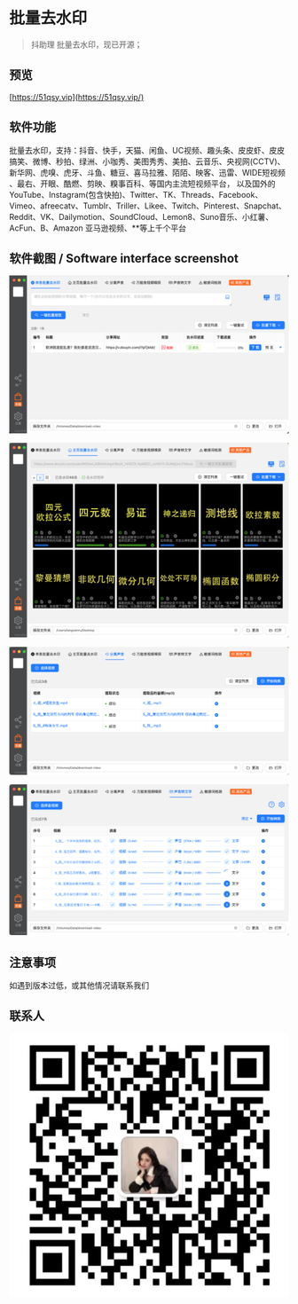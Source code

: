 # 批量去水印
> 抖助理 批量去水印，现已开源；

## 预览
[https://51qsy.vip](https://51qsy.vip/)

## 软件功能
批量去水印，支持：抖音、快手，天猫、闲鱼、UC视频、趣头条、皮皮虾、皮皮搞笑、微博、秒拍、绿洲、小咖秀、美图秀秀、美拍、云音乐、央视网(CCTV)、新华网、虎嗅、虎牙、斗鱼、糖豆、喜马拉雅、陌陌、映客、迅雷、WIDE短视频 、最右、开眼、酷燃、剪映、糗事百科、等国内主流短视频平台， 以及国外的 YouTube、Instagram(包含快拍)、Twitter、TK、Threads、Facebook、Vimeo、afreecatv、Tumblr、Triller、Likee、Twitch、Pinterest、Snapchat、Reddit、VK、Dailymotion、SoundCloud、Lemon8、Suno音乐、小红薯、AcFun、B、Amazon 亚马逊视频、**等上千个平台

## 软件截图 / Software interface screenshot
![1.jpg](_doc%2Fimage%2F1.jpg)

![2.jpg](_doc%2Fimage%2F2.jpg)

![3.jpg](_doc%2Fimage%2F3.jpg)

![4.jpg](_doc%2Fimage%2F4.jpg)

## 注意事项
如遇到版本过低，或其他情况请联系我们

## 联系人
![联系我们.png](_doc%2Fimage%2Fcontact-us.png)
